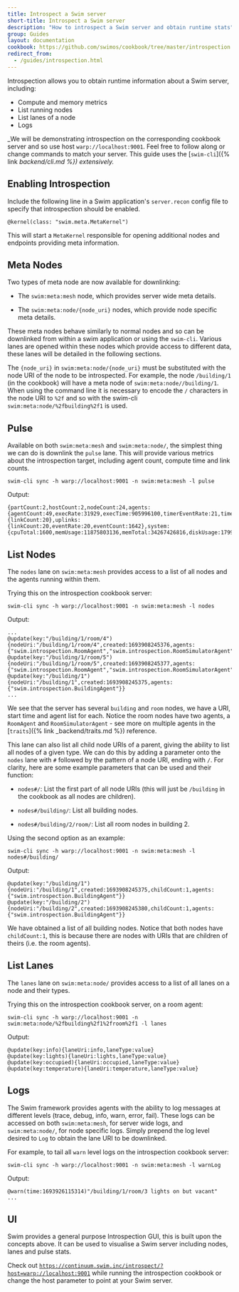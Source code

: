```yaml
---
title: Introspect a Swim server
short-title: Introspect a Swim server
description: "How to introspect a Swim server and obtain runtime stats"
group: Guides
layout: documentation
cookbook: https://github.com/swimos/cookbook/tree/master/introspection
redirect_from:
  - /guides/introspection.html
---
```


Introspection allows you to obtain runtime information about a Swim server, including:
- Compute and memory metrics
- List running nodes
- List lanes of a node
- Logs

_We will be demonstrating introspection on the corresponding cookbook server and so use host `warp://localhost:9001`.
Feel free to follow along or change commands to match your server.
This guide uses the [`swim-cli`]({% link _backend/cli.md %}) extensively._ 

## Enabling Introspection

Include the following line in a Swim application's `server.recon` config file to specify that introspection should be enabled.

```
@kernel(class: "swim.meta.MetaKernel")
```

This will start a `MetaKernel` responsible for opening additional nodes and endpoints providing meta information. 

## Meta Nodes

Two types of meta node are now available for downlinking:

- The `swim:meta:mesh` node, which provides server wide meta details.
  
- The `swim:meta:node/{node_uri}` nodes, which provide node specific meta details.

These meta nodes behave similarly to normal nodes and so can be downlinked from within a swim application or using the `swim-cli`.
Various lanes are opened within these nodes which provide access to different data, these lanes will be detailed in the following sections.

The `{node_uri}` in `swim:meta:node/{node_uri}` must be substituted with the node URI of the node to be introspected.
For example, the node `/building/1` (in the cookbook) will have a meta node of `swim:meta:node//building/1`.
When using the command line it is necessary to encode the `/` characters in the node URI to `%2f` and so with the swim-cli `swim:meta:node/%2fbuilding%2f1` is used.

## Pulse

Available on both `swim:meta:mesh` and `swim:meta:node/`, the simplest thing we can do is downlink the `pulse` lane.
This will provide various metrics about the introspection target, including agent count, compute time and link counts.

```
swim-cli sync -h warp://localhost:9001 -n swim:meta:mesh -l pulse
```

Output:

```
{partCount:2,hostCount:2,nodeCount:24,agents:{agentCount:49,execRate:31929,execTime:905996100,timerEventRate:21,timerEventCount:1622},downlinks:{linkCount:20},uplinks:{linkCount:20,eventRate:20,eventCount:1642},system:{cpuTotal:1600,memUsage:11875803136,memTotal:34267426816,diskUsage:1799050371072,diskTotal:2500238229504,startTime:1693840004973}}
```

## List Nodes

The `nodes` lane on `swim:meta:mesh` provides access to a list of all nodes and the agents running within them.

Trying this on the introspection cookbook server:

```
swim-cli sync -h warp://localhost:9001 -n swim:meta:mesh -l nodes
```

Output:

```
...
@update(key:"/building/1/room/4"){nodeUri:"/building/1/room/4",created:1693908245376,agents:{"swim.introspection.RoomAgent","swim.introspection.RoomSimulatorAgent"}}
@update(key:"/building/1/room/5"){nodeUri:"/building/1/room/5",created:1693908245377,agents:{"swim.introspection.RoomAgent","swim.introspection.RoomSimulatorAgent"}}
@update(key:"/building/1"){nodeUri:"/building/1",created:1693908245375,agents:{"swim.introspection.BuildingAgent"}}
...
```

We see that the server has several `building` and `room` nodes, we have a URI, start time and agent list for each.
Notice the room nodes have two agents, a `RoomAgent` and `RoomSimulatorAgent` - see more on multiple agents in the [`traits`]({% link _backend/traits.md %}) reference.

This lane can also list all child node URIs of a parent, giving the ability to list all nodes of a given type.
We can do this by adding a parameter onto the `nodes` lane with `#` followed by the pattern of a node URI, ending with `/`.
For clarity, here are some example parameters that can be used and their function:

- `nodes#/`: List the first part of all node URIs (this will just be `/building` in the cookbook as all nodes are children).
  
- `nodes#/building/`: List all building nodes.
  
- `nodes#/building/2/room/`: List all room nodes in building 2.

Using the second option as an example: 

```
swim-cli sync -h warp://localhost:9001 -n swim:meta:mesh -l nodes#/building/
```

Output:

```
@update(key:"/building/1"){nodeUri:"/building/1",created:1693908245375,childCount:1,agents:{"swim.introspection.BuildingAgent"}}
@update(key:"/building/2"){nodeUri:"/building/2",created:1693908245380,childCount:1,agents:{"swim.introspection.BuildingAgent"}}
```

We have obtained a list of all building nodes.
Notice that both nodes have `childCount:1`, this is because there are nodes with URIs that are children of theirs (i.e. the room agents).

## List Lanes

The `lanes` lane on `swim:meta:node/` provides access to a list of all lanes on a node and their types.

Trying this on the introspection cookbook server, on a room agent:

```
swim-cli sync -h warp://localhost:9001 -n swim:meta:node/%2fbuilding%2f1%2froom%2f1 -l lanes
```

Output:

```
@update(key:info){laneUri:info,laneType:value}
@update(key:lights){laneUri:lights,laneType:value}
@update(key:occupied){laneUri:occupied,laneType:value}
@update(key:temperature){laneUri:temperature,laneType:value}
```

## Logs

The Swim framework provides agents with the ability to log messages at different levels (trace, debug, info, warn, error, fail).
These logs can be accessed on both `swim:meta:mesh`, for server wide logs, and `swim:meta:node/`, for node specific logs.
Simply prepend the log level desired to `Log` to obtain the lane URI to be downlinked.

For example, to tail all `warn` level logs on the introspection cookbook server:

```
swim-cli sync -h warp://localhost:9001 -n swim:meta:mesh -l warnLog
```

Output:

```
@warn(time:1693926115314)"/building/1/room/3 lights on but vacant"
...
```

## UI

Swim provides a general purpose Introspection GUI, this is built upon the concepts above.
It can be used to visualise a Swim server including nodes, lanes and pulse stats.

Check out [`https://continuum.swim.inc/introspect/?host=warp://localhost:9001`](https://continuum.swim.inc/introspect/?host=warp://localhost:9001) while running the introspection cookbook or change the host parameter to point at your Swim server.